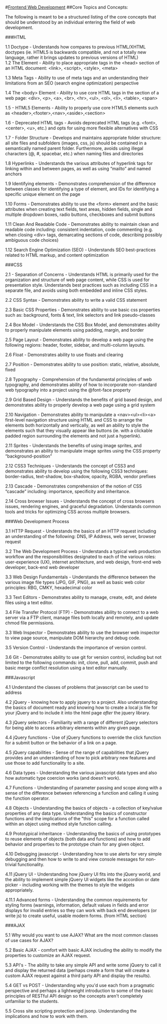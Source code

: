 #[Frontend Web Development](readme.md)
##Core Topics and Concepts: 

The following is meant to be a structured listing of the core concepts that should be understood by an individual entering the field of web development. 

###HTML

1.1 Doctype - Understands how <!doctype html> compares to previous HTML/XHTML doctypes (ie. HTML5 is backwards compatible, and not a totally new language, rather it brings updates to previous versions of HTML)	
1.2 The <head> Element - Ability to place appropriate tags in the \<head> section of an HTML document: \<link>, \<script>, \<style>, \<meta> 

1.3  Meta Tags - Ability to use of meta tags and an understanding their limitations from an SEO (search engine optimization) perspective

1.4 The \<body> Element -  Ability to use core HTML tags in the <body> section of a web page: \<div>, \<p>, \<a>, \<br>, \<hr>, \<ul>, \<ol>, \<li>, \<table>, \<span>

1.5 - HTML5 Elements - Ability to properly use core HTML5 elements such as \<header>,\<footer>,\<nav>,\<aside>,\<section>

1.6 - Deprecated HTML tags - Avoids deprecated HTML tags (e.g. \<font>, \<center>, \<u>, etc.)  and opts for using more flexible alternatives with CSS

1.7 - Folder Structure - Develops and maintains appropriate folder structure: all site files and subfolders (images, css, js) should be contained in a semantically named parent folder. Furthermore, avoids using illegal characters (@, #, spacebar, etc.) when naming files and directories

1.8 Hyperlinks - Understands the various attributes of hyperlink tags for linking within and between pages, as well as using “mailto” and named anchors 

1.9 Identifying elements - Demonstrates comprehension of the difference between classes for identifying a type of element, and IDs for identifying a specific unique element on the page

1.10 Forms - Demonstrates ability to use the \<form> element and the basic attributes when creating text fields, text areas, hidden fields, single and multiple dropdown boxes, radio buttons, checkboxes and submit buttons 

1.11 Clean And Readable Code - Demonstrates ability to maintain clean and readable code including: consistent indentation, code commenting (e.g. when closing \<div> tags, demarcating sections of code, describing possibly ambiguous code choices)

1.12 Search Engine Optimization (SEO) - Understands SEO best-practices related to HTML markup, and content optimization 

###CSS

2.1 - Separation of Concerns - Understands HTML is primarily used for the organization and structure of web page content, while CSS is used for presentation style. Understands best practices such as including CSS in a separate file, and avoids using both embedded and inline CSS styles.  

2.2 CSS Syntax - Demonstrates ability to write a valid CSS statement 

2.3 Basic CSS Properties -  Demonstrates ability to use basic css properties such as: background, fonts & text, link selectors and link pseudo-classes 

2.4 Box Model - Understands the CSS Box Model, and demonstrates ability to properly manipulate elements using padding, margin, and border

2.5 Page Layout - Demonstrates ability to develop a web page using the following regions: header, footer, sidebar, and multi-column layouts.

2.6 Float - Demonstrates ability to use floats and clearing 

2.7 Position -  Demonstrates ability to use position: static, relative, absolute, fixed

2.8 Typography - Comprehension of the fundamental principles of web typography, and demonstrates ability of how to incorporate non-standard web typography into a project using the @font-face property

2.9 Grid Based Design - Understands the benefits of grid based design, and demonstrates ability to properly develop a web page using a grid system

2.10 Navigation - Demonstrates ability to manipulate a \<nav>\<ul>\<li>\<a> first-level navigation structure using HTML and CSS to arrange the elements both horizontally and vertically, as well an ability to style the elements such that they visually appear like buttons (ie. with a clickable padded region surrounding the elements and not just a hyperlink). 

2.11 Sprites - Understands the benefits of using image sprites, and demonstrates an ability to manipulate image sprites using the CSS property “background-position”

2.12 CSS3 Techniques - Understands the concept of CSS3 and demonstrates ability to develop using the following CSS3 techniques: border-radius, text-shadow, box-shadow, opacity, RGBA, vendor prefixes

2.13 Cascade - Demonstrates comprehension of the notion of CSS “cascade” including: importance, specificity and inheritance. 
	
2.14 Cross browser Issues - Understands the concept of cross browsers issues, rendering engines, and graceful degradation. Understands common tools and tricks for optimizing CSS across multiple browsers. 

###Web Development Process

3.1 HTTP Request - Understands the basics of an HTTP request including an understanding of the following: DNS, IP Address, web server, browser request 

3.2 The Web Development Process - Understands a typical web production workflow and the responsibilities designated to each of the various roles: user-experience (UX), internet architecture, and web design, front-end web developer, back-end web developer 

3.3 Web Design Fundamentals - Understands the difference between the various image file types (JPG, GIF, PNG), as well as basic web color principles: RBG, CMKY, hexadecimal color

3.3 Text Editors - Demonstrates ability to manage, create, edit, and delete files using a text editor. 

3.4 File Transfer Protocol (FTP) - Demonstrates ability to connect to a web server via a FTP client, manage files both locally and remotely, and update chmod file permissions. 

3.3 Web Inspector - Demonstrates ability to use the browser web inspector to view page source, manipulate DOM hierarchy and debug code. 

3.5 Version Control - Understands the importance of version control.

3.6 Git - Demonstrates ability to use git for version control, including but not limited to the following commands: init, clone, pull, add, commit, push and basic merge conflict resolution using a text editor manually.

###Javascript

4.1 Understand the classes of problems that javascript can be used to address

4.2 jQuery - knowing how to apply jquery to a project. Also understanding the basics of document ready and knowing how to create a local js file for your jQuery and to include it into the html page *after* the jquery library.

4.3 jQuery selectors - Familiarity with a range of different jQuery selectors for being able to access arbitrary elements within any given page.

4.4 jQuery functions - Use of jQuery functions to override the click function for a submit button or the behavior of a link on a page.

4.5 jQuery capabilities - Sense of the range of capabilities that jQuery provides and an understanding of how to pick arbitrary new features and use those to add functionality to a site.

4.6 Data types - Understanding the various javascript data types and also how automatic type coercion works (and doesn't work). 

4.7 Functions - Understanding of parameter passing and scope along with a sense of the difference between referencing a function and calling it using the function operator.

4.8 Objects - Understanding the basics of objects - a collection of key/value properties of any data type. Understanding the basics of constructor functions and the implications of the "this" scope for a function called within an object using method style function calling.

4.9 Prototypical inheritance - Understanding the basics of using prototypes to reuse elements of objects (both data and functions) and how to add behavior and properties to the prototype chain for any given object.

4.10 Debugging javascript - Understanding how to use alerts for very simple debugging and then how to write to and view console messages for non-trivial functionality.

4.11 jQuery UI - Understanding how jQuery UI fits into the jQuery world, and the ability to implement simple jQuery UI widgets like the accordion or date picker - including working with the themes to style the widgets appropriately.

4.11.1 Advanced forms - Understanding the common requirements for styling forms (warnings, information, default values in fields and error displays for invalid entries so they can work with back end developers (or write js) to create useful, usable modern forms.
(from HTML section) 

###AJAX

5.1  Why would you want to use AJAX? What are the most common classes of use cases for AJAX?

5.2 Basic AJAX - comfort with basic AJAX including the ability to modify the properties to customize an AJAX request.

5.3 API's - The ability to take any simple API and write some jQuery to call it and display the returned data (perhaps create a form that will create a custom AJAX request against a third party API and display the results).

5.4 GET vs POST - Understanding why you'd use each from a pragmatic perspective and perhaps a lightweight introduction to some of the basic principles of RESTful API design so the concepts aren't completely unfamiliar to the students.

5.5 Cross site scripting protection and jsonp. Understanding the implications and how to work with them.